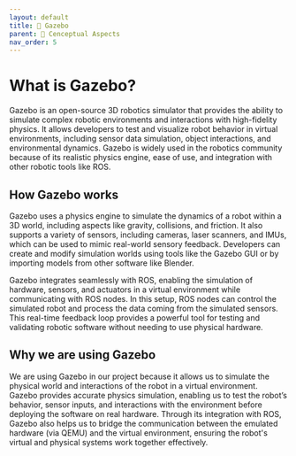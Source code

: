 ```yaml
---
layout: default
title: 🤖 Gazebo
parent: 📖 Cenceptual Aspects
nav_order: 5
---
```


# What is Gazebo?

Gazebo is an open-source 3D robotics simulator that provides the ability to simulate complex robotic environments and interactions with high-fidelity physics. It allows developers to test and visualize robot behavior in virtual environments, including sensor data simulation, object interactions, and environmental dynamics. Gazebo is widely used in the robotics community because of its realistic physics engine, ease of use, and integration with other robotic tools like ROS.

## How Gazebo works

Gazebo uses a physics engine to simulate the dynamics of a robot within a 3D world, including aspects like gravity, collisions, and friction. It also supports a variety of sensors, including cameras, laser scanners, and IMUs, which can be used to mimic real-world sensory feedback. Developers can create and modify simulation worlds using tools like the Gazebo GUI or by importing models from other software like Blender.

Gazebo integrates seamlessly with ROS, enabling the simulation of hardware, sensors, and actuators in a virtual environment while communicating with ROS nodes. In this setup, ROS nodes can control the simulated robot and process the data coming from the simulated sensors. This real-time feedback loop provides a powerful tool for testing and validating robotic software without needing to use physical hardware.

## Why we are using Gazebo

We are using Gazebo in our project because it allows us to simulate the physical world and interactions of the robot in a virtual environment. Gazebo provides accurate physics simulation, enabling us to test the robot’s behavior, sensor inputs, and interactions with the environment before deploying the software on real hardware. Through its integration with ROS, Gazebo also helps us to bridge the communication between the emulated hardware (via QEMU) and the virtual environment, ensuring the robot's virtual and physical systems work together effectively.